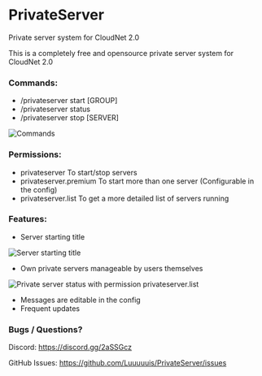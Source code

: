 # PrivateServer
Private server system for CloudNet 2.0

This is a completely free and opensource private server system for CloudNet 2.0

### Commands:
+ /privateserver start [GROUP]
+ /privateserver status
+ /privateserver stop [SERVER] 

![Commands](https://i.ibb.co/xjfCshS/c1t-TE-Oa-Q4-Wf17a-GBHcctw.png "Commands")

### Permissions:
+ privateserver To start/stop servers
+ privateserver.premium To start more than one server (Configurable in the config)
+ privateserver.list To get a more detailed list of servers running

### Features:
+ Server starting title 

![Server starting title](https://i.ibb.co/XjgG569/image.png "Server starting title")

+ Own private servers manageable by users themselves

![Private server status with permission privateserver.list](https://i.ibb.co/m9DXTWc/image.png "List of private servers")

+ Messages are editable in the config
+ Frequent updates

### Bugs / Questions?
Discord: https://discord.gg/2aSSGcz

GitHub Issues: https://github.com/Luuuuuis/PrivateServer/issues
